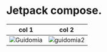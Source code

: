 # Jetpack compose.

| col 1      | col 2      |
|------------|-------------|
| ![Guidomia](https://user-images.githubusercontent.com/12815898/226203363-121e138a-eea1-4767-a474-2dbc2815c63d.png) | ![guidomia2](https://user-images.githubusercontent.com/12815898/226203410-560e1cbe-e17c-4ef4-9fa6-ac67193dc94b.png) |

